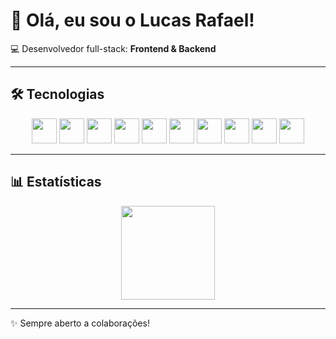 # 👋 Olá, eu sou o Lucas Rafael!

💻 Desenvolvedor full-stack: **Frontend & Backend**

---

## 🛠️ Tecnologias
<div align="center">

<!-- Linguagens --> 
<img src="https://cdn.jsdelivr.net/gh/devicons/devicon/icons/php/php-original.svg" width="40" height="40" />
<img src="https://cdn.jsdelivr.net/gh/devicons/devicon/icons/python/python-original.svg" width="40" height="40" />
<img src="https://cdn.jsdelivr.net/gh/devicons/devicon/icons/javascript/javascript-original.svg" width="40" height="40" />

<!-- Frameworks -->
<img src="https://cdn.jsdelivr.net/gh/devicons/devicon/icons/nodejs/nodejs-original.svg" width="40" height="40" /> 
<img src="https://cdn.jsdelivr.net/gh/devicons/devicon/icons/react/react-original.svg" width="40" height="40" /> 
<img src="https://cdn.jsdelivr.net/gh/devicons/devicon/icons/symfony/symfony-original.svg" width="40" height="40" /> 
<img src="https://cdn.jsdelivr.net/gh/devicons/devicon/icons/docker/docker-original.svg" width="40" height="40" /> 

<!-- Outros -->
<img src="https://cdn.jsdelivr.net/gh/devicons/devicon/icons/git/git-original.svg" width="40" height="40" /> 
<img src="https://cdn.jsdelivr.net/gh/devicons/devicon/icons/html5/html5-original.svg" width="40" height="40" /> 
<img src="https://cdn.jsdelivr.net/gh/devicons/devicon/icons/css3/css3-original.svg" width="40" height="40" />

</div>

---

## 📊 Estatísticas
<div align="center" style="display: flex; flex-wrap: wrap; gap: 10px; justify-content: center;">
  <img src="https://streak-stats.demolab.com?user=lucasyesu&theme=radical&border_radius=6" height="150"/>
</div>

---

✨ Sempre aberto a colaborações!
